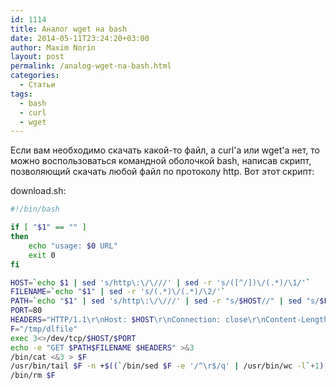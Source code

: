 ```yaml
---
id: 1114
title: Аналог wget на bash
date: 2014-05-11T23:24:20+03:00
author: Maxim Norin
layout: post
permalink: /analog-wget-na-bash.html
categories:
  - Статьи
tags:
  - bash
  - curl
  - wget
---
```

Если вам необходимо скачать какой-то файл, а curl'а или wget'а нет, то можно воспользоваться командной оболочкой bash, написав скрипт, позволяющий скачать любой файл по протоколу http. Вот этот скрипт:
<!--more-->

download.sh:
```bash
#!/bin/bash

if [ "$1" == "" ]
then
    echo "usage: $0 URL"
    exit 0
fi

HOST=`echo $1 | sed 's/http\:\/\///' | sed -r 's/([^/])\/(.*)/\1/'`
FILENAME=`echo "$1" | sed -r 's/(.*)\/(.*)/\2/'`
PATH=`echo "$1" | sed 's/http\:\/\///' | sed -r "s/$HOST//" | sed "s/$FILENAME//"`
PORT=80
HEADERS="HTTP/1.1\r\nHost: $HOST\r\nConnection: close\r\nContent-Length: 0\r\n\r\n"
F="/tmp/dlfile"
exec 3<>/dev/tcp/$HOST/$PORT
echo -e "GET $PATH$FILENAME $HEADERS" >&3
/bin/cat <&3 > $F
/usr/bin/tail $F -n +$((`/bin/sed $F -e '/^\r$/q' | /usr/bin/wc -l`+1)) > $FILENAME
/bin/rm $F
```
